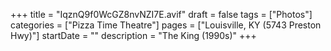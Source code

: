 +++
title = "IqznQ9f0WcGZ8nvNZI7E.avif"
draft = false
tags = ["Photos"]
categories = ["Pizza Time Theatre"]
pages = ["Louisville, KY (5743 Preston Hwy)"]
startDate = ""
description = "The King (1990s)"
+++
